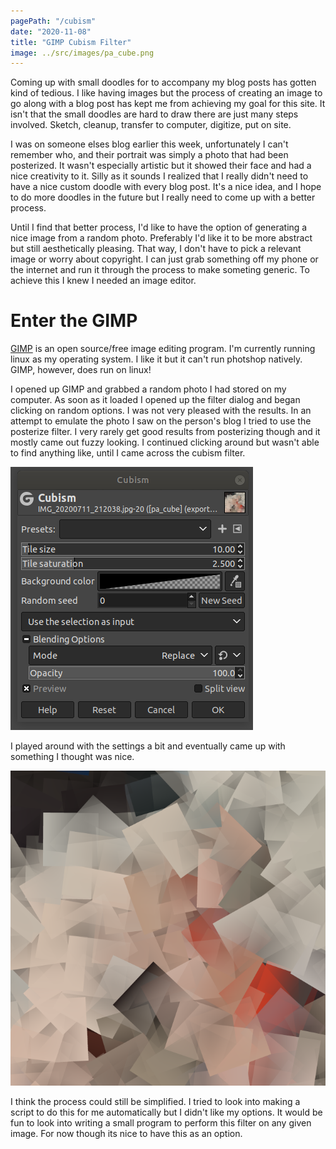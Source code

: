 ```yaml
---
pagePath: "/cubism"
date: "2020-11-08"
title: "GIMP Cubism Filter"
image: ../src/images/pa_cube.png
---
```


Coming up with small doodles for to accompany my blog posts has gotten kind of tedious. I like having images but the process of creating an image to go along with a blog post has kept me from achieving my goal for this site. It isn't that the small doodles are hard to draw there are just many steps involved. Sketch, cleanup, transfer to computer, digitize, put on site.

I was on someone elses blog earlier this week, unfortunately I can't remember who, and their portrait was simply a photo that had been posterized. It wasn't especially artistic but it showed their face and had a nice creativity to it. Silly as it sounds I realized that I really didn't need to have a nice custom doodle with every blog post. It's a nice idea, and I hope to do more doodles in the future but I really need to come up with a better process.

Until I find that better process, I'd like to have the option of generating a nice image from a random photo. Preferably I'd like it to be more abstract but still aesthetically pleasing. That way, I don't have to pick a relevant image or worry about copyright. I can just grab something off my phone or the internet and run it through the process to make someting generic. To achieve this I knew I needed an image editor.

# Enter the GIMP

[GIMP](https://www.gimp.org/) is an open source/free image editing program. I'm currently running linux as my operating system. I like it but it can't run photshop natively. GIMP, however, does run on linux!

I opened up GIMP and grabbed a random photo I had stored on my computer. As soon as it loaded I opened up the filter dialog and began clicking on random options. I was not very pleased with the results. In an attempt to emulate the photo I saw on the person's blog I tried to use the posterize filter. I very rarely get good results from posterizing though and it mostly came out fuzzy looking. I continued clicking around but wasn't able to find anything like, until I came across the cubism filter.

![GIMP Cubism Fitler](../src/images/cubism/cubism_filter.png)

I played around with the settings a bit and eventually came up with something I thought was nice.

![Cubist image](../src/images/pa_cube.png)

I think the process could still be simplified. I tried to look into making a script to do this for me automatically but I didn't like my
options. It would be fun to look into writing a small program to perform this filter on any given image. For now though its nice to have this as an option.